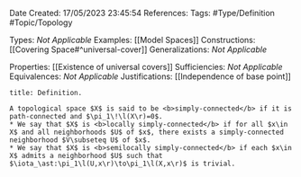 <div class="topSpace"></div>

Date Created: 17/05/2023 23:45:54
References:
Tags: #Type/Definition #Topic/Topology

Types: <i>Not Applicable</i>
Examples: [[Model Spaces]]
Constructions: [[Covering Space#^universal-cover]]
Generalizations: <i>Not Applicable</i>

Properties: [[Existence of universal covers]]
Sufficiencies: <i>Not Applicable</i>
Equivalences: <i>Not Applicable</i>
Justifications: [[Independence of base point]]

``` ad-Definition
title: Definition.

A topological space $X$ is said to be <b>simply-connected</b> if it is path-connected and $\pi_1\!\l(X\r)=0$.
* We say that $X$ is <b>locally simply-connected</b> if for all $x\in X$ and all neighborhoods $U$ of $x$, there exists a simply-connected neighborhood $V\subseteq U$ of $x$.
* We say that $X$ is <b>semilocally simply-connected</b> if each $x\in X$ admits a neighborhood $U$ such that $\iota_\ast:\pi_1\l(U,x\r)\to\pi_1\l(X,x\r)$ is trivial.

```
